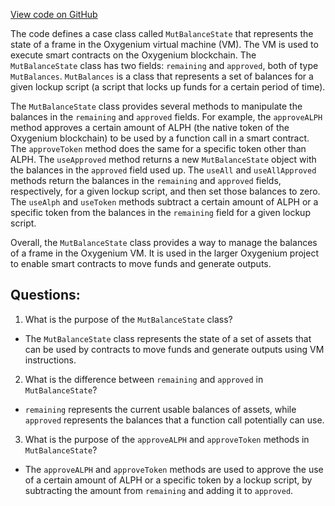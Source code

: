 [View code on GitHub](https://github.com/oxygenium/oxygenium/protocol/src/main/scala/org/oxygenium/protocol/vm/MutBalanceState.scala)

The code defines a case class called `MutBalanceState` that represents the state of a frame in the Oxygenium virtual machine (VM). The VM is used to execute smart contracts on the Oxygenium blockchain. The `MutBalanceState` class has two fields: `remaining` and `approved`, both of type `MutBalances`. `MutBalances` is a class that represents a set of balances for a given lockup script (a script that locks up funds for a certain period of time). 

The `MutBalanceState` class provides several methods to manipulate the balances in the `remaining` and `approved` fields. For example, the `approveALPH` method approves a certain amount of ALPH (the native token of the Oxygenium blockchain) to be used by a function call in a smart contract. The `approveToken` method does the same for a specific token other than ALPH. The `useApproved` method returns a new `MutBalanceState` object with the balances in the `approved` field used up. The `useAll` and `useAllApproved` methods return the balances in the `remaining` and `approved` fields, respectively, for a given lockup script, and then set those balances to zero. The `useAlph` and `useToken` methods subtract a certain amount of ALPH or a specific token from the balances in the `remaining` field for a given lockup script.

Overall, the `MutBalanceState` class provides a way to manage the balances of a frame in the Oxygenium VM. It is used in the larger Oxygenium project to enable smart contracts to move funds and generate outputs.
## Questions: 
 1. What is the purpose of the `MutBalanceState` class?
- The `MutBalanceState` class represents the state of a set of assets that can be used by contracts to move funds and generate outputs using VM instructions.

2. What is the difference between `remaining` and `approved` in `MutBalanceState`?
- `remaining` represents the current usable balances of assets, while `approved` represents the balances that a function call potentially can use.

3. What is the purpose of the `approveALPH` and `approveToken` methods in `MutBalanceState`?
- The `approveALPH` and `approveToken` methods are used to approve the use of a certain amount of ALPH or a specific token by a lockup script, by subtracting the amount from `remaining` and adding it to `approved`.